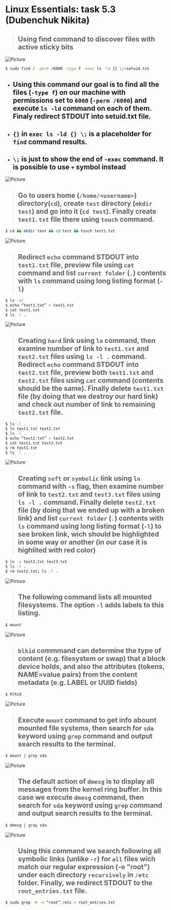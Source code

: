 # Linux Essentials: **task 5.3** (Dubenchuk Nikita)

> ## Using **find** command to discover files with active sticky bits

![Picture](img/i.png)

```bash
$ sudo find / -perm /6000 -type f -exec ls -ld {} \;>setuid.txt
```

- ## Using this command our goal is to find all the **files** (`-type f`) on our machine with permissions set to `6000` (`-perm /6000`) and execute `ls -ld` command on each of them. Finaly redirect **STDOUT** into **setuid.txt** file. 
- ## `{}` in `exec ls -ld {} \;` is a placeholder for `find` command results. 
- ## `\;` is just to show the end of `-exec` command. It is possible to use `+` symbol instead

![Picture](img/stb.png)



> ## Go to users home (`/home/<username>`) directory(`cd`), create `test` directory (`mkdir test`) and go into it (`cd test`). Finally create `test1.txt` file there using `touch` command.

```bash
$ cd && mkdir test && cd test && touch test1.txt
```
![Picture](img/cd.png)

> ## Redirect `echo` command **STDOUT** into `test1.txt` file, preview file using `cat` command and list `current folder` (`.`) contents with `ls` command using long listing format (`-l`) 

```bash
$ ls -al
$ echo “test1.txt” > test1.txt
$ cat test1.txt
$ ls -l .
```
![Picture](img/al.png)




> ## Creating `hard` link using `ln` command, then examine number of link to `test1.txt` and `test2.txt` files using `ls -l .` command. Redirect `echo` command **STDOUT** into `test2.txt` file, preview both `test1.txt` and `test2.txt` files using `cat` command (contents should be the same). Finally delete `test1.txt` file (by doing that we destroy our hard link) and check out number of link to remaining `test2.txt` file.

```bash
$ ls -l .
$ ln test1.txt test2.txt
$ ls -l .
$ echo “test2.txt” > test2.txt
$ cat test1.txt test2.txt
$ rm test1.txt
$ ls -l .
```
![Picture](img/ln.png)


> ## Creating `soft` or `symbolic` link using `ln` command with `-s` flag, then examine number of link to `test2.txt` and `test3.txt` files using `ls -l .` command. Finally delete `test2.txt` file (by doing that we ended up with a broken link) and list `current folder` (`.`) contents with `ls` command using long listing format (`-l`) to see broken link, wich should be highlighted in some way or another (in our case it is highlited with red color)

```bash
$ ln -s test2.txt test3.txt
$ ls -l .
$ rm test2.txt; ls -l .
```
![Picture](img/ln2.png)


> ## The following command lists all mounted filesystems. The option `-l` adds labels to this listing.

```bash
$ mount
```
![Picture](img/fs.png)

> ## `blkid` commmand can determine the type of content (e.g. filesystem or swap) that a block device holds, and also the attributes (tokens, NAME=value  pairs)  from the content metadata (e.g. LABEL or UUID fields)

```bash
$ blkid
```
![Picture](img/blkid.png)



> ## Execute `mount` command to get info abount mounted file systems, then search for `sda` keyword using `grep` command and output search results to the terminal.

```bash
$ mount | grep sda 
```
![Picture](img/sda.png)


> ## The default action of `dmesg` is to display all messages from the kernel ring buffer. In this case we execute `dmesg` command, then search for `sda` keyword using `grep` command and output search results to the terminal.

```bash
$ dmesg | grep sda 
```
![Picture](img/sda2.png)



> ## Using this command we search following all symbolic links (unlike `-r`) for `all` files wich match our regular expression (-e "root") under each directory `recursively` in `/etc` folder. Finally, we redirect **STDOUT** to the `root_entries.txt` file.

```bash
$ sudo grep -R -e “root” /etc > root_entries.txt  
```























